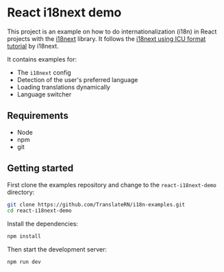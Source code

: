 # React i18next demo

This project is an example on how to do internationalization (i18n) in React projects with the [i18next](https://www.i18next.com/) library. It follows the [i18next using ICU format tutorial](https://react.i18next.com/misc/using-with-icu-format) by i18next.

It contains examples for:
- The `i18next` config
- Detection of the user's preferred language
- Loading translations dynamically
- Language switcher

## Requirements
- Node
- npm
- git

## Getting started

First clone the examples repository and change to the `react-i18next-demo` directory:

```bash
git clone https://github.com/TranslateRN/i18n-examples.git
cd react-i18next-demo
```

Install the dependencies:

```bash
npm install
```

Then start the development server:

```bash
npm run dev 
```
